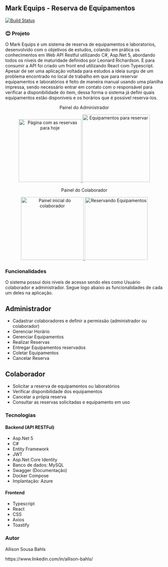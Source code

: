 ## Mark Equips - Reserva de Equipamentos
[![Build Status](https://travis-ci.com/AllisonSBahls/mark-equips.svg?branch=main)](https://travis-ci.com/AllisonSBahls/mark-equips)

### :blush: **Projeto**

  O Mark Equips é um sistema de reserva de equipamentos e laboratorios, desenvolvido com o objetivos de estudos, colando em prática os conhecimentos em Web API Restful utilizando C#, Asp.Net 5, abordando todos os níveis de maturidade definidos por Leonard Richardson. E para consumir a API foi criado um front end utilizando React com Typescript.
  Apesar de ser uma aplicação voltada para estudos a ideia surgiu de um problema encontrado no local de trabalho em que para reservar equipamentos e laboratórios é feito de maneira manual usando uma planilha impressa, sendo necessário entrar em contato com o responsável para verificar a disponibilidade do item, dessa forma o sistema já defini quais equipamentos estão disponiveis e os horários que é possivel reserva-los.

<p align="center">Painel do Administrador</p>
<p align="center">
    <a href="https://i.imgur.com/QIVucI4.jpg">
    <img src="https://i.imgur.com/QIVucI4.jpg" alt="Página com as reservas para hoje" height="200">
  </a>
   <a href="https://i.imgur.com/HybLaUB.jpg">
    <img src="https://i.imgur.com/HybLaUB.jpg" alt="Equipamentos para reservar" height="215">
  </a>
</p>

<p align="center">Painel do Colaborador</p>
<p align="center">
   <a href="https://i.imgur.com/gcNFFlk.jpg">
    <img src="https://i.imgur.com/gcNFFlk.jpg" alt="Painel inicial do colaborador" height="200">
  </a>
    <a href="https://i.imgur.com/i5ifyEX.jpg">
    <img src="https://i.imgur.com/i5ifyEX.jpg" alt="Reservando Equipamentos" height="200">
  </a>
</p>



### **Funcionalidades**

O sistema possui dois niveis de acesso sendo eles como Usuário colaborador e administrador. Segue logo abaixo as funcionalidades de cada um deles na aplicação.

## Administrador
-   Cadastrar colaboradores e definir a permissão (administrador ou colaborador)
-   Gerenciar Horário
-   Gerenciar Equipamentos
-   Realizar Reservas
-   Entregar Equipamentos reservados
-   Coletar Equipamentos
-   Cancelar Reserva

## Colaborador
-   Solicitar a reserva de equipamentos ou laboratórios
-   Verificar disponibilidade dos equipamentos
-   Cancelar a própia reserva
-   Consultar as reservas solicitadas e equipamento em uso

### **Tecnologias**

#### Backend (API RESTFul)

-   Asp.Net 5
-   C#
-   Entity Framework
-   JWT
-   Asp.Net Core Identity
-   Banco de dados: MySQL
-   Swagger (Documentação)
-   Docker Compose
-   Implantação: Azure

#### Frontend

-   Typescript
-   React
-   CSS
-   Axios
-   Toastify

### Autor
Allison Sousa Bahls
<p>https://www.linkedin.com/in/allison-bahls/</p>
